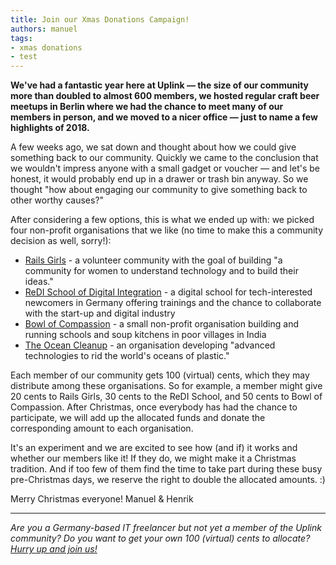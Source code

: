 ```yaml
---
title: Join our Xmas Donations Campaign!
authors: manuel
tags:
- xmas donations
- test
---
```


**We've had a fantastic year here at Uplink — the size of our community more than doubled to almost 600 members, we hosted regular craft beer meetups in Berlin where we had the chance to meet many of our members in person, and we moved to a nicer office — just to name a few highlights of 2018.**

A few weeks ago, we sat down and thought about how we could give something back to our community. Quickly we came to the conclusion that we wouldn't impress anyone with a small gadget or voucher — and let's be honest, it would probably end up in a drawer or trash bin anyway. So we thought "how about engaging our community to give something back to other worthy causes?"

<!--truncate-->

After considering a few options, this is what we ended up with: we picked four non-profit organisations that we like (no time to make this a community decision as well, sorry!):

- [Rails Girls](http://railsgirls.com/) - a volunteer community with the goal of building "a community for women to understand technology and to build their ideas."
- [ReDI School of Digital Integration](https://www.redi-school.org/) - a digital school for tech-interested newcomers in Germany offering trainings and the chance to collaborate with the start-up and digital industry
- [Bowl of Compassion](https://www.bowlofcompassion.org/) - a small non-profit organisation building and running schools and soup kitchens in poor villages in India
- [The Ocean Cleanup](https://www.theoceancleanup.com/) - an organisation developing "advanced technologies to rid the world's oceans of plastic."

Each member of our community gets 100 (virtual) cents, which they may distribute among these organisations. So for example, a member might give 20 cents to Rails Girls, 30 cents to the ReDI School, and 50 cents to Bowl of Compassion. After Christmas, once everybody has had the chance to participate, we will add up the allocated funds and donate the corresponding amount to each organisation.

It's an experiment and we are excited to see how (and if) it works and whether our members like it! If they do, we might make it a Christmas tradition. And if too few of them find the time to take part during these busy pre-Christmas days, we reserve the right to double the allocated amounts. :)

Merry Christmas everyone!
Manuel & Henrik

---

_Are you a Germany-based IT freelancer but not yet a member of the Uplink community? Do you want to get your own 100 (virtual) cents to allocate? [Hurry up and join us!](https://uplink.tech/en/freelancers/#apply)_
